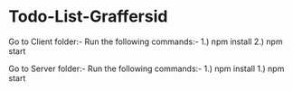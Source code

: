 # Todo-List-Graffersid

Go to Client folder:-
Run the following commands:- 
1.) npm install 
2.) npm start

Go to Server folder:-
Run the following commands:- 
1.) npm install 
1.) npm start
